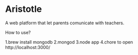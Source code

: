 # Aristotle
A web platform that let parents comunicate with teachers.

How to use?

1.brew install mongodb
2.mongod
3.node app
4.chore to open http://localhost:3000/